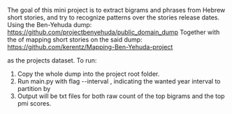 The goal of this mini project is to extract bigrams and phrases from Hebrew short stories, and try to recognize patterns over the stories release dates.
Using the Ben-Yehuda dump:
https://github.com/projectbenyehuda/public_domain_dump
Together with the of mapping short stories on the said dump:
https://github.com/kerentz/Mapping-Ben-Yehuda-project

as the projects dataset.
To run:
1) Copy the whole dump into the project root folder.
2) Run main.py with flag --interval , indicating the wanted year interval to partition by
3) Output will be txt files for both raw count of the top bigrams and the top pmi scores.